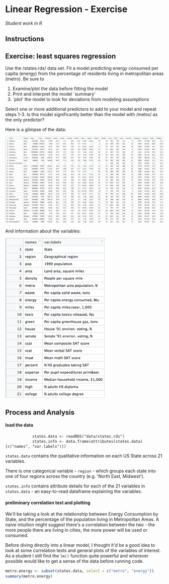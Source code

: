 # Linear Regression - Exercise

_Student work in R_

## Instructions

## Exercise: least squares regression

Use the /states.rds/ data set. Fit a model predicting energy consumed per capita (energy) from the percentage of residents living in metropolitan areas (metro). Be sure to

1. Examine/plot the data before fitting the model
2. Print and interpret the model `summary'
3. `plot' the model to look for deviations from modeling assumptions

Select one or more additional predictors to add to your model and repeat steps 1-3. Is this model significantly better than the model with /metro/ as the only predictor?

Here is a glimpse of the data:

![sampledata01](plots/sampledata01.png)

And information about the variables:

![attributes](plots/sampledata02.png)

## Process and Analysis

#### load the data

				states.data <- readRDS("data/states.rds")
				states.info <- data.frame(attributes(states.data)[c("names", "var.labels")])

`states.data` contains the qualitative information on each US State across 21 variables. 

There is one categorical variable - `region` - which groups each state into one of four regions across the country (e.g. 'North East, Midwest'). 

`states.info` contains attribute details for each of the 21 variables in `states.data` - an easy-to-read dataframe explaining the variables. 

#### preliminary correlation test and plotting

We'll be taking a look at the relationship between Energy Consumption by State, and the percentage of the population living in Metropolitan Areas. A naive intuition might suggest there's a correlation between the two - the more people there are living in cities, the more power will be used or consumed. 

Before diving directly into a linear model, I thought it'd be a good idea to look at some correlation tests and general plots of the variables of interest. As a student I still find the `lm()` function quite powerful and wherever possible would like to get a sense of the data before running code. 


``` r
metro.energy <- subset(states.data, select = c("metro", "energy"))
summary(metro.energy)
```





